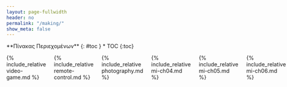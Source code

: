 ```yaml
---
layout: page-fullwidth
header: no
permalink: "/making/"
show_meta: false
---
```


<div class="row">
<div class="medium-4 medium-push-8 columns" markdown="1">
<div class="panel radius" markdown="1">
**Πίνακας Περιεχομένων**
{: #toc }
*  TOC
{:toc}
</div>
</div><!-- /.medium-4.columns -->

<div class="medium-8 medium-pull-4 columns" markdown="1">

{% include_relative video-game.md %}

{% include_relative remote-control.md %}

{% include_relative photography.md %}

{% include_relative mi-ch04.md %}

{% include_relative mi-ch05.md %}

{% include_relative mi-ch06.md %}

</div><!-- /.medium-8.columns -->
</div><!-- /.row -->
